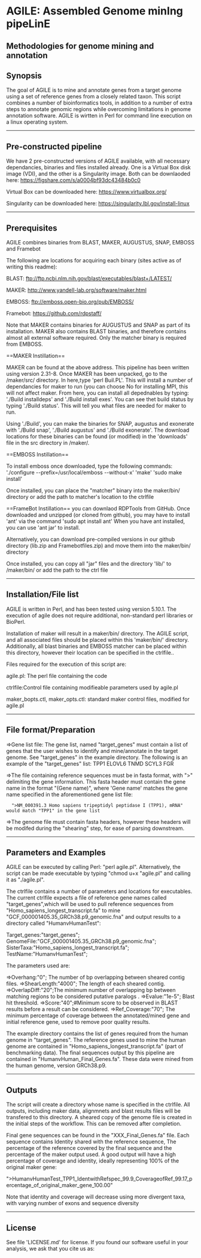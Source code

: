 # AGILE: Assembled Genome minIng pipeLinE 
Methodologies for genome mining and annotation
---------
Synopsis
---------
The goal of AGILE is to mine and annotate genes from a target genome  using a set of reference genes from a closely related taxon. This script combines a number of bioinformatics tools, in addition to a number of extra steps to annotate genomic regions while overcoming limitations in genome annotation software. AGILE is wirtten in Perl for command line execution on a linux operating system.
 
------------------------
Pre-constructed pipeline
------------------------
We have 2 pre-constructed versions of AGILE available, with all necessary dependancies, binaries and files installed already. One is a Virtual Box disk image (VDI), and the other is a Singularity image. 
Both can be downlaoded here: https://figshare.com/s/a0004bf93dc43484b0c0

Virtual Box can be downloaded here: https://www.virtualbox.org/

Singularity can be downloaded here: https://singularity.lbl.gov/install-linux

-------------
Prerequisites
-------------
AGILE combines binaries from BLAST, MAKER, AUGUSTUS, SNAP, EMBOSS and Framebot
  
The following are locations for acquiring each binary (sites active as of writing this readme):

BLAST: ftp://ftp.ncbi.nlm.nih.gov/blast/executables/blast+/LATEST/ 

MAKER: http://www.yandell-lab.org/software/maker.html

EMBOSS: ftp://emboss.open-bio.org/pub/EMBOSS/   

Framebot: https://github.com/rdpstaff/

Note that MAKER contains binaries for AUGUSTUS and SNAP as part of its installation. MAKER also contains BLAST binaries, and therefore contains almost all external software required. Only the matcher binary is required from EMBOSS.

==MAKER Instillation==

MAKER can be found at the above address. This pipeline has been written using version 2.31-8. 
Once MAKER has been unpacked, go to the /maker/src/ directory. In here,type 'perl Buil.PL'. This will install a number of dependancies for maker to run (you can choose No for installing MPI, this will not affect maker. From here, you can install all depednables by typing:
'./Build installdeps' and './Build install exes'. You can see thet build status by typing './Build status'. This will tell you what files are needed for maker to run.

Using './Build', you can make the binaries for SNAP, augustus and exonerate with './Build snap', './Build augustus' and './Build exonerate'. The download locations for these binaries can be found (or modified) in the 'downloads' file in the src directory in /maker/. 

==EMBOSS Instillation==

To install emboss once downloaded, type the following commands:
'./configure --prefix=/usr/local/emboss --without-x'
'make'
'sudo make install'

Once installed, you can place the "matcher" binary into the maker/bin/ directory or add the path to matcher's location to the ctrlfile 


==FrameBot Instillation==
you can downlaod RDPTools from GitHub. 
Once downloaded and unzipped (or cloned from github), you may have to install 'ant' via the command 'sudo apt install ant'
When you have ant installed, you can use 'ant jar' to install. 

Alternatively, you can download pre-compiled versions in our github directory (lib.zip and Framebotfiles.zip) and move them into the maker/bin/ directory

Once installed, you can copy all "jar" files and the directory 'lib/' to /maker/bin/ or add the path to the ctrl file
   
----------------------
Installation/File list
----------------------
AGILE is written in Perl, and has been tested using version 5.10.1. The execution of agile does not require additional, non-standard perl libraries or BioPerl. 

Installation of maker will result in a maker/bin/ directory. The AGILE script, and all associated files should be placed within this 'maker/bin/' directory. Additionally, all blast binaries and EMBOSS matcher can be placed within this directory, however their location can be specified in the ctrlfile..

Files required for the execution of this script are:

agile.pl: The perl file containing the code

ctrlfile:Control file containing modifieable parameters used by agile.pl

maker_bopts.ctl, maker_opts.ctl: standard maker control files, modified for agile.pl


-----------------------
File format/Preparation
-----------------------
=>Gene list file: The gene list, named "target_genes" must contain a list of genes that the user wishes to identify and mine/annotate in the target genome. See "target_genes" in the example directory. The following is an example of the "target_genes" list:
       TPP1
       ELOVL6
       TNMD
       SCYL3
       FGR

=>The file containing reference sequences must be in fasta format, with ">" delimiting the gene information. This fasta header must contain the gene name in the format "(Gene name)", where 'Gene name' matches the gene name specified in the aforementioned gene list file: 
      
      ">NM_000391.3 Homo sapiens tripeptidyl peptidase I (TPP1), mRNA" would match "TPP1" in the gene list

=>The genome file must contain fasta headers, however these headers will be modifed during the "shearing" step, for ease of parsing downstream. 

-----------------------
Parameters and Examples
-----------------------
AGILE can be executed by calling Perl: "perl agile.pl". Alternatively, the script can be made executable by typing "chmod u+x "agile.pl" and calling it as "./agile.pl". 

The ctrlfile contains a number of parameters and locations for executables. The current ctrlfile expects a file of reference gene names called "target_genes",which will be used to pull reference sequences from "Homo_sapiens_longest_transcript.fa" to mine "GCF_000001405.35_GRCh38.p9_genomic.fna" and output results to a directory called "HumanvHumanTest":

Target_genes:"target_genes";
GenomeFile:"GCF_000001405.35_GRCh38.p9_genomic.fna";
SisterTaxa:"Homo_sapiens_longest_transcript.fa";
TestName:"HumanvHumanTest";  

The parameters used are:

=>Overhang:"0"; The number of bp overlapping between sheared contig files.
=>ShearLength:"4000"; The length of each sheared contig. 
=>OverlapDiff:"20";The minimum number of overlapping bp between matching regions to be considered putative paralogs .
=>Evalue:"1e-5"; Blast hit threshold.
=>Score:"40";#Minimum score to be observed in BLAST results before a result can be considered.
=>Ref_Coverage:"70"; The minimum percentage of coverage between the  annotated/mined gene and initial reference gene, used to remove poor quality results.  

The example directory contains the list of genes required from the human genome in "target_genes". The reference genes used to mine the human genome are contained in "Homo_sapiens_longest_transcript.fa" (part of benchmarking data). The final sequences output by this pipeline are contained in "HumanvHuman_Final_Genes.fa". These data were mined from the human genome, version GRCh38.p9.   


-------
Outputs
-------
The script will create a directory whose name is specified in the ctrlfile. All outputs, including maker data, alignmnets and blast results files will be transfered to this directory. 
A sheared copy of the genome file is created in the initial steps of the workflow. This can be removed after completion. 

Final gene sequences can be found in the "XXX_Final_Genes.fa" file. Each sequence contains Identity shared with the reference sequence, The percentage of the reference covered by the final sequence and the percentage of the maker output used. A good output will have a high percentage of coverage and identity, ideally representing 100% of the original maker gene: 

">HumanvHumanTest_TPP1_IdentwithRefspec_99.9_CoverageofRef_99.17_percentage_of_original_maker_gene_100.00"

Note that identity and coverage will decrease using more divergent taxa, with varying number of exons and sequence diversity


-------
License
-------
See file 'LICENSE.md' for license. If you found our software useful in your analysis, we ask that you cite us as:

